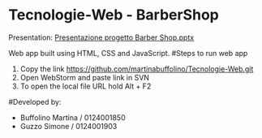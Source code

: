 # Tecnologie-Web - BarberShop

Presentation: [Presentazione progetto Barber Shop.pptx](https://github.com/martinabuffolino/Tecnologie-Web/files/6755019/Presentazione.progetto.Barber.Shop.pptx)

Web app built using HTML, CSS and JavaScript.
#Steps to run web app
1. Copy the link https://github.com/martinabuffolino/Tecnologie-Web.git
2. Open WebStorm and paste link in SVN
3. To open the local file URL hold Alt + F2 

#Developed by:
- Buffolino Martina / 0124001850 
- Guzzo Simone / 0124001903
